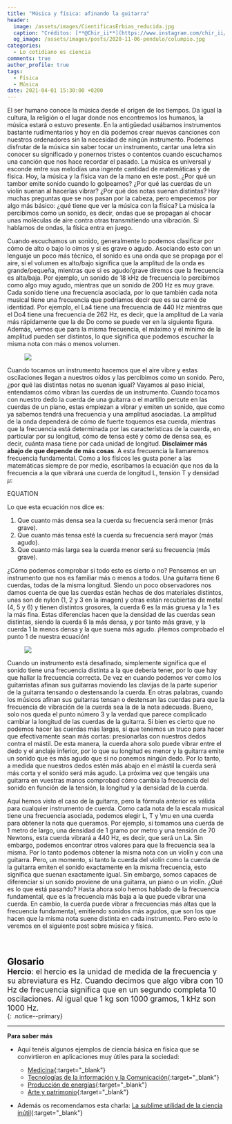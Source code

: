 ```yaml
---
title: "Música y física: afinando la guitarra"
header:
  image: /assets/images/CientificasErbias_reducida.jpg
  caption: "Créditos: [**@Chir_ii**](https://www.instagram.com/chir_ii/?hl=en)"
  og_image: /assets/images/posts/2020-11-06-pendulo/columpio.jpg 
categories:
  - Lo cotidiano es ciencia
comments: true
author_profile: true
tags:
  - Física
  - Música
date: 2021-04-01 15:30:00 +0200
--- 
```


El ser humano conoce la música desde el origen de los tiempos. Da igual la cultura, la religión o el lugar donde nos encontremos los humanos, la música estará o estuvo presente. En la antigüedad usábamos instrumentos bastante rudimentarios y hoy en día podemos crear nuevas canciones con nuestros ordenadores sin la necesidad de ningún instrumento. Podemos disfrutar de la música sin saber tocar un instrumento, cantar una letra sin conocer su significado y ponernos tristes o contentos cuando escuchamos una canción que nos hace recordar el pasado. La música es universal y esconde entre sus melodías una ingente cantidad de matemáticas y de física. Hoy, la música y la física van de la mano en este post.
¿Por qué un tambor emite sonido cuando lo golpeamos? ¿Por qué las cuerdas de un violín suenan al hacerlas vibrar? ¿Por qué dos notas suenan distintas? Hay muchas preguntas que se nos pasan por la cabeza, pero empecemos por algo más básico: ¿qué tiene que ver la música con la física? La música la percibimos como un sonido, es decir, ondas que se propagan al chocar unas moléculas de aire contra otras transmitiendo una vibración. Si hablamos de ondas, la física entra en juego.
 
Cuando escuchamos un sonido, generalmente lo podemos clasificar por cómo de alto o bajo lo oímos y si es grave o agudo. Asociando esto con un lenguaje un poco más técnico, el sonido es una onda que se propaga por el aire, si el volumen es alto/bajo significa que la amplitud de la onda es grande/pequeña, mientras que si es agudo/grave diremos que la frecuencia es alta/baja. Por ejemplo, un sonido de 18 kHz de frecuencia lo percibimos como algo muy agudo, mientras que un sonido de 200 Hz es muy grave. Cada sonido tiene una frecuencia asociada, por lo que también cada nota musical tiene una frecuencia que podríamos decir que es su carné de identidad. Por ejemplo, el La4 tiene una frecuencia de 440 Hz mientras que el Do4 tiene una frecuencia de 262 Hz, es decir, que la amplitud de La varía más rápidamente que la de Do como se puede ver en la siguiente figura. Además, vemos que para la misma frecuencia, el máximo y el mínimo de la amplitud pueden ser distintos, lo que significa que podemos escuchar la misma nota con más o menos volumen.

<figure>
	<img src="{{ site.url }}{{ site.baseurl }}/assets/images/posts/2021-04-01-MusicaYFisica_Guitarra/ondas.png"/>
</figure>

Cuando tocamos un instrumento hacemos que el aire vibre y estas oscilaciones llegan a nuestros oídos y las percibimos como un sonido. Pero, ¿por qué las distintas notas no suenan igual? Vayamos al paso inicial, entendamos cómo vibran las cuerdas de un instrumento. Cuando tocamos con nuestro dedo la cuerda de una guitarra o el martillo percute en las cuerdas de un piano, estas empiezan a vibrar y emiten un sonido, que como ya sabemos tendrá una frecuencia y una amplitud asociadas. La amplitud de la onda dependerá de cómo de fuerte toquemos esa cuerda, mientras que la frecuencia está determinada por las características de la cuerda, en particular por su longitud, cómo de tensa esté y cómo de densa sea, es decir, cuánta masa tiene por cada unidad de longitud. **Disclaimer más abajo de que depende de más cosas**. A esta frecuencia la llamaremos frecuencia fundamental. Como a los físicos les gusta poner a las matemáticas siempre de por medio, escribamos la ecuación que nos da la frecuencia a la que vibrará una cuerda de longitud L, tensión T y densidad $\mu$:

EQUATION

Lo que esta ecuación nos dice es:
1. Que cuanto más densa sea la cuerda su frecuencia será menor (más grave).
2. Que cuanto más tensa esté la cuerda su frecuencia será mayor (más agudo).
3. Que cuanto más larga sea la cuerda menor será su frecuencia (más grave).

¿Cómo podemos comprobar si todo esto es cierto o no? Pensemos en un instrumento que nos es familiar más o menos a todos. Una guitarra tiene 6 cuerdas, todas de la misma longitud. Siendo un poco observadores nos damos cuenta de que las cuerdas están hechas de dos materiales distintos, unas son de nylon (1, 2 y 3 en la imagen) y otras están recubiertas de metal (4, 5 y 6) y tienen distintos grosores, la cuerda 6 es la más gruesa y la 1 es la más fina. Estas diferencias hacen que la densidad de las cuerdas sean distintas, siendo la cuerda 6 la más densa, y por tanto más grave, y la cuerda 1 la menos densa y la que suena más agudo. ¡Hemos comprobado el punto 1 de nuestra ecuación!

<figure>
	<img src="{{ site.url }}{{ site.baseurl }}/assets/images/posts/2021-04-01-MusicaYFisica_Guitarra/guitarra.png"/>
</figure>

Cuando un instrumento está desafinado, simplemente significa que el sonido tiene una frecuencia distinta a la que debería tener, por lo que hay que hallar la frecuencia correcta. De vez en cuando podemos ver como los guitarristas afinan sus guitarras moviendo las clavijas de la parte superior de la guitarra tensando o destensando la cuerda. En otras palabras, cuando los músicos afinan sus guitarras tensan o destensan las cuerdas para que la frecuencia de vibración de la cuerda sea la de la nota adecuada.
Bueno, solo nos queda el punto número 3 y la verdad que parece complicado cambiar la longitud de las cuerdas de la guitarra. Si bien es cierto que no podemos hacer las cuerdas más largas, sí que tenemos un truco para hacer que efectivamente sean más cortas: presionarlas con nuestros dedos contra el mástil. De esta manera, la cuerda ahora solo puede vibrar entre el dedo y el anclaje inferior, por lo que su longitud es menor y la guitarra emite un sonido que es más agudo que si no ponemos ningún dedo. Por lo tanto, a medida que nuestros dedos estén más abajo en el mástil la cuerda será más corta y el sonido será más agudo. La próxima vez que tengáis una guitarra en vuestras manos comprobad cómo cambia la frecuencia del sonido en función de la tensión, la longitud y la densidad de la cuerda.

Aquí hemos visto el caso de la guitarra, pero la fórmula anterior es válida para cualquier instrumento de cuerda. Como cada nota de la escala musical tiene una frecuencia asociada, podemos elegir L, T y \mu en una cuerda para obtener la nota que queramos. Por ejemplo, si tomamos una cuerda de 1 metro de largo, una densidad de 1 gramo por metro y una tensión de 70 Newtons, esta cuerda vibrará a 440 Hz, es decir, que será un La. Sin embargo, podemos encontrar otros valores para que la frecuencia sea la misma. Por lo tanto podemos obtener la misma nota con un violín y con una guitarra. Pero, un momento, si tanto la cuerda del violín como la cuerda de la guitarra emiten el sonido exactamente en la misma frecuencia, esto significa que suenan exactamente igual. Sin embargo, somos capaces de diferenciar si un sonido proviene de una guitarra, un piano o un violín. ¿Qué es lo que está pasando?
Hasta ahora solo hemos hablado de la frecuencia fundamental, que es la frecuencia más baja a la que puede vibrar una cuerda. En cambio, la cuerda puede vibrar a frecuencias más altas que la frecuencia fundamental, emitiendo sonidos más agudos, que son los que hacen que la misma nota suene distinta en cada instrumento. Pero esto lo veremos en el siguiente post sobre música y física. 


&nbsp;  
&nbsp;

<span style="font-size:1.5em"><a id="target" style= "color:black"><b>Glosario</b></a></span>
&nbsp;   
<span style="font-size:1.25em">
**Hercio**: el hercio es la unidad de medida de la frecuencia y su abreviatura es Hz. Cuando decimos que algo vibra con 10 Hz de frecuencia significa que en un segundo completa 10 oscilaciones. Al igual que 1 kg son 1000 gramos, 1 kHz son 1000 Hz.
<br>
</span>
{: .notice--primary}   

---
**Para saber más**
* Aquí tenéis algunos ejemplos de ciencia básica en física que se convirtieron en aplicaciones muy útiles para la sociedad:
	+ [Medicina](https://www.i-cpan.es/es/content/medicina){:target="_blank"}
	+ [Tecnologías de la información y la Comunicación](https://www.i-cpan.es/es/content/tecnolog%C3%ADas-de-la-informaci%C3%B3n-y-la-comunicaci%C3%B3n){:target="_blank"}
	+ [Producción de energías](https://www.i-cpan.es/es/content/energ%C3%ADa){:target="_blank"}
	+ [Arte y patrimonio](https://www.i-cpan.es/es/content/arte-y-patrimonio){:target="_blank"}

* Además os recomendamos esta charla: [La sublime utilidad de la ciencia inútil](https://www.youtube.com/watch?v=2b6oki_uo2s ){:target="_blank"}

